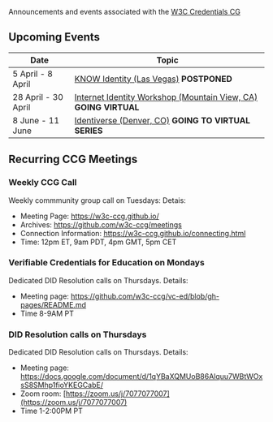 Announcements and events associated with the [W3C Credentials CG](https://w3c-ccg.github.io)

## Upcoming Events

| Date | Topic |
|-----|--------|
| 5 April - 8 April | [KNOW Identity (Las Vegas)](https://www.knowidentity.com/2020-conference/) **POSTPONED**|
| 28 April - 30 April | [Internet Identity Workshop (Mountain View, CA)](https://www.eventbrite.com/e/internet-identity-workshop-iiwxxx-30-2020a-tickets-79016788341) **GOING VIRTUAL** |
| 8 June - 11 June | [Identiverse (Denver, CO)](http://www.cvent.com/d/fhqnf3/4W)  **GOING TO VIRTUAL SERIES**|

## Recurring CCG Meetings

### Weekly CCG Call

Weekly commmunity group call on Tuesdays: Detais:

- Meeting Page: https://w3c-ccg.github.io/
- Archives: https://github.com/w3c-ccg/meetings
- Connection Information: https://w3c-ccg.github.io/connecting.html
- Time: 12pm ET, 9am PDT, 4pm GMT, 5pm CET


### Verifiable Credentials for Education on Mondays

Dedicated DID Resolution calls on Thursdays. Details:

- Meeting page: https://github.com/w3c-ccg/vc-ed/blob/gh-pages/README.md
- Time 8-9AM PT


### DID Resolution calls on Thursdays

Dedicated DID Resolution calls on Thursdays. Details:

- Meeting page: https://docs.google.com/document/d/1qYBaXQMUoB86Alquu7WBtWOxsS8SMhp1fioYKEGCabE/
- Zoom room: [https://zoom.us/j/7077077007](https://zoom.us/j/7077077007)
- Time 1-2:00PM PT


